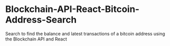 # Blockchain-API-React-Bitcoin-Address-Search
Search to find the balance and latest transactions of a bitcoin address using the Blockchain API and React
